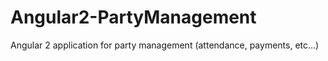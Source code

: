 # Angular2-PartyManagement
Angular 2 application for party management (attendance, payments, etc...)
